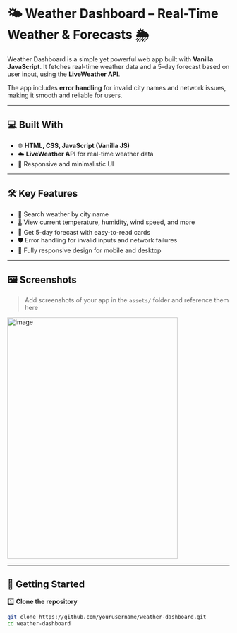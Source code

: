 # 🌤️ Weather Dashboard – Real-Time Weather & Forecasts 🌦️

Weather Dashboard is a simple yet powerful web app built with **Vanilla JavaScript**. It fetches real-time weather data and a 5-day forecast based on user input, using the **LiveWeather API**.  

The app includes **error handling** for invalid city names and network issues, making it smooth and reliable for users.

---

## 💻 Built With

- 🌐 **HTML, CSS, JavaScript (Vanilla JS)**  
- ☁️ **LiveWeather API** for real-time weather data  
- 🎨 Responsive and minimalistic UI  

---

## 🛠️ Key Features

- 🔎 Search weather by city name  
- 🌡️ View current temperature, humidity, wind speed, and more  
- 📅 Get 5-day forecast with easy-to-read cards  
- 🛡️ Error handling for invalid inputs and network failures  
- 📱 Fully responsive design for mobile and desktop  

---

## 🖼️ Screenshots

> Add screenshots of your app in the `assets/` folder and reference them here  

<img width="386" height="548" alt="image" src="https://github.com/user-attachments/assets/9f30e199-6ca5-4e42-9e59-73011c2da9ce" />


---

## 🚀 Getting Started

1️⃣ **Clone the repository**
```bash
git clone https://github.com/yourusername/weather-dashboard.git
cd weather-dashboard
